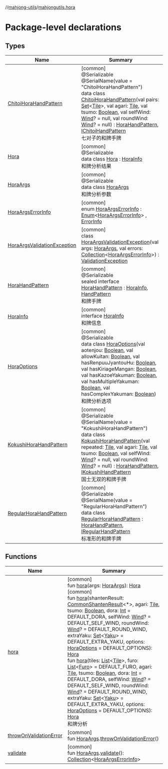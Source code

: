 //[mahjong-utils](../../index.md)/[mahjongutils.hora](index.md)

# Package-level declarations

## Types

| Name | Summary |
|---|---|
| [ChitoiHoraHandPattern](-chitoi-hora-hand-pattern/index.md) | [common]<br>@Serializable<br>@SerialName(value = &quot;ChitoiHoraHandPattern&quot;)<br>data class [ChitoiHoraHandPattern](-chitoi-hora-hand-pattern/index.md)(val pairs: [Set](https://kotlinlang.org/api/latest/jvm/stdlib/kotlin.collections/-set/index.html)&lt;[Tile](../mahjongutils.models/-tile/index.md)&gt;, val agari: [Tile](../mahjongutils.models/-tile/index.md), val tsumo: [Boolean](https://kotlinlang.org/api/latest/jvm/stdlib/kotlin/-boolean/index.html), val selfWind: [Wind](../mahjongutils.models/-wind/index.md)? = null, val roundWind: [Wind](../mahjongutils.models/-wind/index.md)? = null) : [HoraHandPattern](-hora-hand-pattern/index.md), [IChitoiHandPattern](../mahjongutils.models.hand/-i-chitoi-hand-pattern/index.md)<br>七对子的和牌手牌 |
| [Hora](-hora/index.md) | [common]<br>@Serializable<br>data class [Hora](-hora/index.md) : [HoraInfo](-hora-info/index.md)<br>和牌分析结果 |
| [HoraArgs](-hora-args/index.md) | [common]<br>@Serializable<br>data class [HoraArgs](-hora-args/index.md)<br>和牌分析参数 |
| [HoraArgsErrorInfo](-hora-args-error-info/index.md) | [common]<br>enum [HoraArgsErrorInfo](-hora-args-error-info/index.md) : [Enum](https://kotlinlang.org/api/latest/jvm/stdlib/kotlin/-enum/index.html)&lt;[HoraArgsErrorInfo](-hora-args-error-info/index.md)&gt; , [ErrorInfo](../mahjongutils/-error-info/index.md) |
| [HoraArgsValidationException](-hora-args-validation-exception/index.md) | [common]<br>class [HoraArgsValidationException](-hora-args-validation-exception/index.md)(val args: [HoraArgs](-hora-args/index.md), val errors: [Collection](https://kotlinlang.org/api/latest/jvm/stdlib/kotlin.collections/-collection/index.html)&lt;[HoraArgsErrorInfo](-hora-args-error-info/index.md)&gt;) : [ValidationException](../mahjongutils/-validation-exception/index.md) |
| [HoraHandPattern](-hora-hand-pattern/index.md) | [common]<br>@Serializable<br>sealed interface [HoraHandPattern](-hora-hand-pattern/index.md) : [HoraInfo](-hora-info/index.md), [HandPattern](../mahjongutils.models.hand/-hand-pattern/index.md)<br>和牌手牌 |
| [HoraInfo](-hora-info/index.md) | [common]<br>interface [HoraInfo](-hora-info/index.md)<br>和牌信息 |
| [HoraOptions](-hora-options/index.md) | [common]<br>@Serializable<br>data class [HoraOptions](-hora-options/index.md)(val aotenjou: [Boolean](https://kotlinlang.org/api/latest/jvm/stdlib/kotlin/-boolean/index.html), val allowKuitan: [Boolean](https://kotlinlang.org/api/latest/jvm/stdlib/kotlin/-boolean/index.html), val hasRenpuuJyantouHu: [Boolean](https://kotlinlang.org/api/latest/jvm/stdlib/kotlin/-boolean/index.html), val hasKiriageMangan: [Boolean](https://kotlinlang.org/api/latest/jvm/stdlib/kotlin/-boolean/index.html), val hasKazoeYakuman: [Boolean](https://kotlinlang.org/api/latest/jvm/stdlib/kotlin/-boolean/index.html), val hasMultipleYakuman: [Boolean](https://kotlinlang.org/api/latest/jvm/stdlib/kotlin/-boolean/index.html), val hasComplexYakuman: [Boolean](https://kotlinlang.org/api/latest/jvm/stdlib/kotlin/-boolean/index.html))<br>和牌分析选项 |
| [KokushiHoraHandPattern](-kokushi-hora-hand-pattern/index.md) | [common]<br>@Serializable<br>@SerialName(value = &quot;KokushiHoraHandPattern&quot;)<br>data class [KokushiHoraHandPattern](-kokushi-hora-hand-pattern/index.md)(val repeated: [Tile](../mahjongutils.models/-tile/index.md), val agari: [Tile](../mahjongutils.models/-tile/index.md), val tsumo: [Boolean](https://kotlinlang.org/api/latest/jvm/stdlib/kotlin/-boolean/index.html), val selfWind: [Wind](../mahjongutils.models/-wind/index.md)? = null, val roundWind: [Wind](../mahjongutils.models/-wind/index.md)? = null) : [HoraHandPattern](-hora-hand-pattern/index.md), [IKokushiHandPattern](../mahjongutils.models.hand/-i-kokushi-hand-pattern/index.md)<br>国士无双的和牌手牌 |
| [RegularHoraHandPattern](-regular-hora-hand-pattern/index.md) | [common]<br>@Serializable<br>@SerialName(value = &quot;RegularHoraHandPattern&quot;)<br>data class [RegularHoraHandPattern](-regular-hora-hand-pattern/index.md) : [HoraHandPattern](-hora-hand-pattern/index.md), [IRegularHandPattern](../mahjongutils.models.hand/-i-regular-hand-pattern/index.md)<br>标准形的和牌手牌 |

## Functions

| Name | Summary |
|---|---|
| [hora](hora.md) | [common]<br>fun [hora](hora.md)(args: [HoraArgs](-hora-args/index.md)): [Hora](-hora/index.md)<br>[common]<br>fun [hora](hora.md)(shantenResult: [CommonShantenResult](../mahjongutils.shanten/-common-shanten-result/index.md)&lt;*&gt;, agari: [Tile](../mahjongutils.models/-tile/index.md), tsumo: [Boolean](https://kotlinlang.org/api/latest/jvm/stdlib/kotlin/-boolean/index.html), dora: [Int](https://kotlinlang.org/api/latest/jvm/stdlib/kotlin/-int/index.html) = DEFAULT_DORA, selfWind: [Wind](../mahjongutils.models/-wind/index.md)? = DEFAULT_SELF_WIND, roundWind: [Wind](../mahjongutils.models/-wind/index.md)? = DEFAULT_ROUND_WIND, extraYaku: [Set](https://kotlinlang.org/api/latest/jvm/stdlib/kotlin.collections/-set/index.html)&lt;[Yaku](../mahjongutils.yaku/-yaku/index.md)&gt; = DEFAULT_EXTRA_YAKU, options: [HoraOptions](-hora-options/index.md) = DEFAULT_OPTIONS): [Hora](-hora/index.md)<br>fun [hora](hora.md)(tiles: [List](https://kotlinlang.org/api/latest/jvm/stdlib/kotlin.collections/-list/index.html)&lt;[Tile](../mahjongutils.models/-tile/index.md)&gt;, furo: [List](https://kotlinlang.org/api/latest/jvm/stdlib/kotlin.collections/-list/index.html)&lt;[Furo](../mahjongutils.models/-furo/index.md)&gt; = DEFAULT_FURO, agari: [Tile](../mahjongutils.models/-tile/index.md), tsumo: [Boolean](https://kotlinlang.org/api/latest/jvm/stdlib/kotlin/-boolean/index.html), dora: [Int](https://kotlinlang.org/api/latest/jvm/stdlib/kotlin/-int/index.html) = DEFAULT_DORA, selfWind: [Wind](../mahjongutils.models/-wind/index.md)? = DEFAULT_SELF_WIND, roundWind: [Wind](../mahjongutils.models/-wind/index.md)? = DEFAULT_ROUND_WIND, extraYaku: [Set](https://kotlinlang.org/api/latest/jvm/stdlib/kotlin.collections/-set/index.html)&lt;[Yaku](../mahjongutils.yaku/-yaku/index.md)&gt; = DEFAULT_EXTRA_YAKU, options: [HoraOptions](-hora-options/index.md) = DEFAULT_OPTIONS): [Hora](-hora/index.md)<br>和牌分析 |
| [throwOnValidationError](throw-on-validation-error.md) | [common]<br>fun [HoraArgs](-hora-args/index.md).[throwOnValidationError](throw-on-validation-error.md)() |
| [validate](validate.md) | [common]<br>fun [HoraArgs](-hora-args/index.md).[validate](validate.md)(): [Collection](https://kotlinlang.org/api/latest/jvm/stdlib/kotlin.collections/-collection/index.html)&lt;[HoraArgsErrorInfo](-hora-args-error-info/index.md)&gt; |
